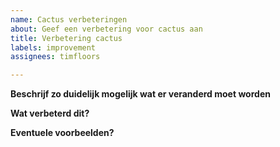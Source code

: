 ```yaml
---
name: Cactus verbeteringen
about: Geef een verbetering voor cactus aan
title: Verbetering cactus
labels: improvement
assignees: timfloors

---
```


**Beschrijf zo duidelijk mogelijk wat er veranderd moet worden**

**Wat verbeterd dit?**

**Eventuele voorbeelden?**
